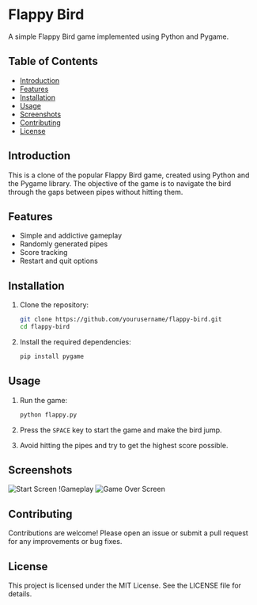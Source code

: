 # Flappy Bird

A simple Flappy Bird game implemented using Python and Pygame.

## Table of Contents

- [Introduction](#introduction)
- [Features](#features)
- [Installation](#installation)
- [Usage](#usage)
- [Screenshots](#screenshots)
- [Contributing](#contributing)
- [License](#license)

## Introduction

This is a clone of the popular Flappy Bird game, created using Python and the Pygame library. The objective of the game is to navigate the bird through the gaps between pipes without hitting them.

## Features

- Simple and addictive gameplay
- Randomly generated pipes
- Score tracking
- Restart and quit options

## Installation

1. Clone the repository:
    ```bash
    git clone https://github.com/yourusername/flappy-bird.git
    cd flappy-bird
    ```

2. Install the required dependencies:
    ```bash
    pip install pygame
    ```

## Usage

1. Run the game:
    ```bash
    python flappy.py
    ```

2. Press the `SPACE` key to start the game and make the bird jump.

3. Avoid hitting the pipes and try to get the highest score possible.

## Screenshots

![Start Screen](screenshots/start_screen.png)
!Gameplay
![Game Over Screen](screenshots/game_over.png)

## Contributing

Contributions are welcome! Please open an issue or submit a pull request for any improvements or bug fixes.

## License

This project is licensed under the MIT License. See the LICENSE file for details.
